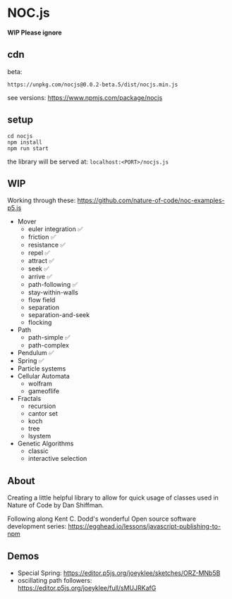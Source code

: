 # NOC.js

**WIP Please ignore**

## cdn

beta:
```
https://unpkg.com/nocjs@0.0.2-beta.5/dist/nocjs.min.js
```

see versions:
https://www.npmjs.com/package/nocjs


## setup

```
cd nocjs
npm install
npm run start
```

the library will be served at: `localhost:<PORT>/nocjs.js`



## WIP

Working through these: https://github.com/nature-of-code/noc-examples-p5.js

* Mover 
  * euler integration ✅
  * friction ✅
  * resistance ✅
  * repel ✅
  * attract ✅
  * seek ✅
  * arrive ✅
  * path-following ✅
  * stay-within-walls
  * flow field
  * separation
  * separation-and-seek
  * flocking
* Path 
  * path-simple ✅
  * path-complex
* Pendulum ✅
* Spring ✅
* Particle systems
* Cellular Automata
  * wolfram
  * gameoflife
* Fractals
  * recursion
  * cantor set
  * koch
  * tree
  * lsystem
* Genetic Algorithms
  * classic
  * interactive selection

## About
Creating a little helpful library to allow for quick usage of classes used in Nature of Code by Dan Shiffman.

Following along Kent C. Dodd's wonderful Open source software development series: https://egghead.io/lessons/javascript-publishing-to-npm

## Demos

* Special Spring: https://editor.p5js.org/joeyklee/sketches/ORZ-MNb5B
* oscillating path followers: https://editor.p5js.org/joeyklee/full/sMUJRKafG